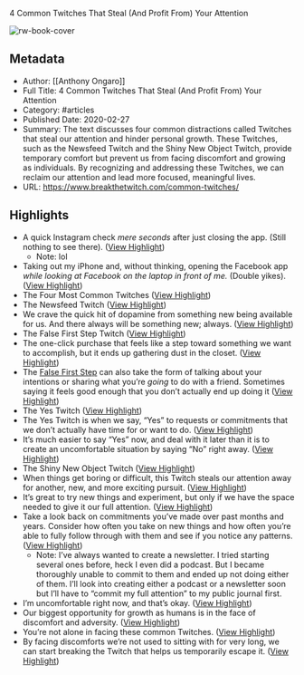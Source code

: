 4 Common Twitches That Steal (And Profit From) Your Attention

![rw-book-cover](https://www.breakthetwitch.com/wp-content/uploads/2020/02/4-twitches-header.jpg)

## Metadata
- Author: [[Anthony Ongaro]]
- Full Title: 4 Common Twitches That Steal (And Profit From) Your Attention
- Category: #articles
- Published Date: 2020-02-27
- Summary: The text discusses four common distractions called Twitches that steal our attention and hinder personal growth. These Twitches, such as the Newsfeed Twitch and the Shiny New Object Twitch, provide temporary comfort but prevent us from facing discomfort and growing as individuals. By recognizing and addressing these Twitches, we can reclaim our attention and lead more focused, meaningful lives.
- URL: https://www.breakthetwitch.com/common-twitches/

## Highlights
- A quick Instagram check *mere seconds* after just closing the app. (Still nothing to see there). ([View Highlight](https://read.readwise.io/read/01hxe6s4k9wwnhywsvn0x7fcy7))
    - Note: lol
- Taking out my iPhone and, without thinking, opening the Facebook app *while looking at Facebook on the laptop in front of me.* (Double yikes). ([View Highlight](https://read.readwise.io/read/01hxe6vs22kk77ybmzs3xz7rba))
- The Four Most Common Twitches ([View Highlight](https://read.readwise.io/read/01hxnt216ewkks5vv26cs4js9r))
- The Newsfeed Twitch ([View Highlight](https://read.readwise.io/read/01hxnt2pnajbks2h63p77g3qzr))
- We crave the quick hit of dopamine from something new being available for us. And there always will be something new; always. ([View Highlight](https://read.readwise.io/read/01hxnt32671tf6p94fvhrqqcb3))
- The False First Step Twitch ([View Highlight](https://read.readwise.io/read/01hxnt3r76f8qdc1rrpj87nq0d))
- The one-click purchase that feels like a step toward something we want to accomplish, but it ends up gathering dust in the closet. ([View Highlight](https://read.readwise.io/read/01hxnt3xw47ja9twcgd0w46e75))
- The [False First Step](https://www.breakthetwitch.com/false-first-step/) can also take the form of talking about your intentions or sharing what you’re *going* to do with a friend. Sometimes saying it feels good enough that you don’t actually end up doing it ([View Highlight](https://read.readwise.io/read/01hxnt5cdpk5w2fwwp8y95bpwb))
- The Yes Twitch ([View Highlight](https://read.readwise.io/read/01hxnta69k6qcgvkrt76vdja1d))
- The Yes Twitch is when we say, “Yes” to requests or commitments that we don’t actually have time for or want to do. ([View Highlight](https://read.readwise.io/read/01hxntaa1qag5y9c2ebfpe3wce))
- It’s much easier to say “Yes” now, and deal with it later than it is to create an uncomfortable situation by saying “No” right away. ([View Highlight](https://read.readwise.io/read/01hxntbn6tx3jse7htstt66c2g))
- The Shiny New Object Twitch ([View Highlight](https://read.readwise.io/read/01hxntczha8b23zb2ttj823aqe))
- When things get boring or difficult, this Twitch steals our attention away for another, new, and more exciting pursuit. ([View Highlight](https://read.readwise.io/read/01hxntd3j24seq4haexd5jd7g9))
- It’s great to try new things and experiment, but only if we have the space needed to give it our full attention. ([View Highlight](https://read.readwise.io/read/01hxntdrcts51rvc2msq0dbvk7))
- Take a look back on commitments you’ve made over past months and years. Consider how often you take on new things and how often you’re able to fully follow through with them and see if you notice any patterns. ([View Highlight](https://read.readwise.io/read/01hxntenzhjdxq658vv8yfc19b))
    - Note: I’ve always wanted to create a newsletter. I tried starting several ones before, heck I even did a podcast. But I became thoroughly unable to commit to them and ended up not doing either of them. I’ll look into creating either a podcast or a newsletter soon but I’ll have to “commit my full attention” to my public journal first.
- I’m uncomfortable right now, and that’s okay. ([View Highlight](https://read.readwise.io/read/01hxntjzy86t3hhs1q79gcvgck))
- Our biggest opportunity for growth as humans is in the face of discomfort and adversity. ([View Highlight](https://read.readwise.io/read/01hxntjd6e9gdmhf01yna25p8c))
- You’re not alone in facing these common Twitches. ([View Highlight](https://read.readwise.io/read/01hxntk8px3epcbe2fr499pa2n))
- By facing discomforts we’re not used to sitting with for very long, we can start breaking the Twitch that helps us temporarily escape it. ([View Highlight](https://read.readwise.io/read/01hxntkfebc47a50b55ez9tafb))
